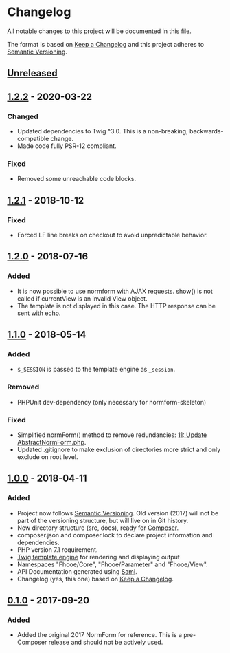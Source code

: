 # Changelog
All notable changes to this project will be documented in this file.

The format is based on [Keep a Changelog](http://keepachangelog.com/en/1.0.0/)
and this project adheres to [Semantic Versioning](http://semver.org/spec/v2.0.0.html).

## [Unreleased]

## [1.2.2] - 2020-03-22
### Changed
- Updated dependencies to Twig ^3.0. This is a non-breaking, backwards-compatible change.
- Made code fully PSR-12 compliant.

### Fixed
- Removed some unreachable code blocks.

## [1.2.1] - 2018-10-12
### Fixed
- Forced LF line breaks on checkout to avoid unpredictable behavior.

## [1.2.0] - 2018-07-16
### Added
- It is now possible to use normform with AJAX requests. show() is not called if currentView is an invalid View object.
- The template is not displayed in this case. The HTTP response can be sent with echo.

## [1.1.0] - 2018-05-14
### Added
- `$_SESSION` is passed to the template engine as `_session`.

### Removed
- PHPUnit dev-dependency (only necessary for normform-skeleton)

### Fixed
- Simplified normForm() method to remove redundancies: [11: Update AbstractNormForm.php](https://github.com/Digital-Media/normform/pull/11).
- Updated .gitignore to make exclusion of directories more strict and only exclude on root level.

## [1.0.0] - 2018-04-11
### Added
- Project now follows [Semantic Versioning](http://semver.org/spec/v2.0.0.html). Old version (2017) will not be part of the versioning structure, but will live on in Git history.
- New directory structure (src, docs), ready for [Composer](https://getcomposer.org/).
- composer.json and composer.lock to declare project information and dependencies.
- PHP version 7.1 requirement.
- [Twig template engine](https://github.com/twigphp/Twig) for rendering and displaying output
- Namespaces "Fhooe/Core", "Fhooe/Parameter" and "Fhooe/View".
- API Documentation generated using [Sami](https://github.com/FriendsOfPHP/Sami). 
- Changelog (yes, this one) based on [Keep a Changelog](http://keepachangelog.com/en/1.0.0/).

## [0.1.0] - 2017-09-20
### Added
- Added the original 2017 NormForm for reference. This is a pre-Composer release and should not be actively used.

[Unreleased]: https://github.com/Digital-Media/normform/compare/v1.2.2...HEAD
[1.2.2]: https://github.com/Digital-Media/normform/compare/v1.2.1...v1.2.2
[1.2.1]: https://github.com/Digital-Media/normform/compare/v1.2.0...v1.2.1
[1.2.0]: https://github.com/Digital-Media/normform/compare/v1.1.0...v1.2.0
[1.1.0]: https://github.com/Digital-Media/normform/compare/v1.0.0...v1.1.0
[1.0.0]: https://github.com/Digital-Media/normform/compare/v0.1.0...v1.0.0
[0.1.0]: https://github.com/Digital-Media/normform/releases/tag/v0.1.0
